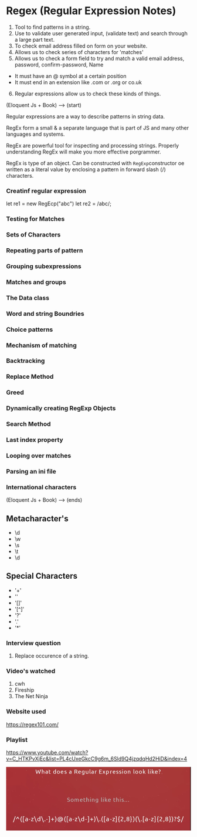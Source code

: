 # Regex (Regular Expression Notes)

1. Tool to find patterns in a string.
2. Use to validate user generated input, (validate text) and search through a large part text.
3. To check email address filled on form on your website.
4. Allows us to check series of characters for 'matches'
5. Allows us to check a form field to try and match a valid email address, password, confirm-password, Name

- It must have an @ symbol at a certain position
- It must end in an extension like .com or .org or co.uk

6. Regular expressions allow us to check these kinds of things.

(Eloquent Js + Book) --> (start)

Regular expressions are a way to describe patterns in string data.

RegEx form a small & a separate language that is part of JS and many other languages and systems.

RegEx are powerful tool for inspecting and processing strings.
Properly understanding RegEx will make you more effective porgrammer.

RegEx is type of an object.
Can be constructed with `RegExp`constructor oe written as a literal value by enclosing a pattern in forward slash (/) characters.

### Creatinf regular expression

let re1 = new RegEcp("abc")
let re2 = /abc/;

### Testing for Matches

### Sets of Characters

### Repeating parts of pattern

### Grouping subexpressions

### Matches and groups

### The Data class

### Word and string Boundries

### Choice patterns

### Mechanism of matching

### Backtracking

### Replace Method

### Greed 

### Dynamically creating RegExp Objects

### Search Method

### Last index property

### Looping over matches 

### Parsing an ini file 

### International characters

(Eloquent Js + Book) --> (ends)


## Metacharacter's

- \d
- \w
- \s
- \t
- \d

## Special Characters

- '+'
- '\'
- '[]'
- '[^]'
- '?'
- '.'
- '\*'

### Interview question

1. Replace occurence of a string.

### Video's watched

1. cwh
2. Fireship
3. The Net Ninja

### Website used

https://regex101.com/

### Playlist

https://www.youtube.com/watch?v=C_HTKPvXjEc&list=PL4cUxeGkcC9g6m_6Sld9Q4jzqdqHd2HiD&index=4

![alt text](images/regex.png)
